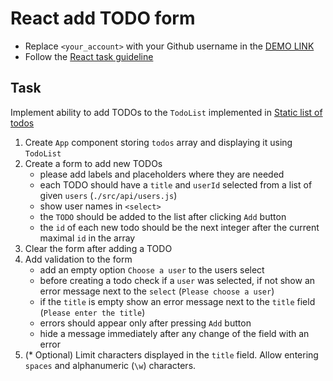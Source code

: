 # React add TODO form

- Replace `<your_account>` with your Github username in the [DEMO LINK](https://taniazt.github.io/react_add-todo-form/)
- Follow the [React task guideline](https://github.com/mate-academy/react_task-guideline#react-tasks-guideline)

## Task

Implement ability to add TODOs to the `TodoList` implemented in [Static list of todos](https://github.com/mate-academy/react_static-list-of-todos)

1. Create `App` component storing `todos` array and displaying it using `TodoList`
1. Create a form to add new TODOs
   - please add labels and placeholders where they are needed
   - each TODO should have a `title` and `userId` selected from a list of given `users` (`./src/api/users.js`)
   - show user names in `<select>`
   - the `TODO` should be added to the list after clicking `Add` button
   - the `id` of each new todo should be the next integer after the current maximal `id` in the array
1. Clear the form after adding a TODO
1. Add validation to the form
   - add an empty option `Choose a user` to the users select
   - before creating a todo check if a `user` was selected, if not show an error message next to the `select` (`Please choose a user`)
   - if the `title` is empty show an error message next to the `title` field (`Please enter the title`)
   - errors should appear only after pressing `Add` button
   - hide a message immediately after any change of the field with an error
1. (\* Optional) Limit characters displayed in the `title` field.
   Allow entering `spaces` and alphanumeric (`\w`) characters.
